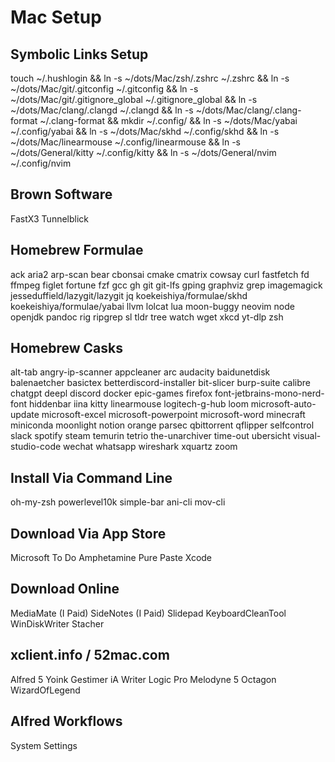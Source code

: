 # Mac Setup

## Symbolic Links Setup

touch ~/.hushlogin &&
ln -s ~/dots/Mac/zsh/.zshrc ~/.zshrc &&
ln -s ~/dots/Mac/git/.gitconfig ~/.gitconfig &&
ln -s ~/dots/Mac/git/.gitignore_global ~/.gitignore_global &&
ln -s ~/dots/Mac/clang/.clangd ~/.clangd &&
ln -s ~/dots/Mac/clang/.clang-format ~/.clang-format &&
mkdir ~/.config/ &&
ln -s ~/dots/Mac/yabai ~/.config/yabai &&
ln -s ~/dots/Mac/skhd ~/.config/skhd &&
ln -s ~/dots/Mac/linearmouse ~/.config/linearmouse &&
ln -s ~/dots/General/kitty ~/.config/kitty &&
ln -s ~/dots/General/nvim ~/.config/nvim

## Brown Software

FastX3
Tunnelblick

## Homebrew Formulae

ack
aria2
arp-scan
bear
cbonsai
cmake
cmatrix
cowsay
curl
fastfetch
fd
ffmpeg
figlet
fortune
fzf
gcc
gh
git
git-lfs
gping
graphviz
grep
imagemagick
jesseduffield/lazygit/lazygit
jq
koekeishiya/formulae/skhd
koekeishiya/formulae/yabai
llvm
lolcat
lua
moon-buggy
neovim
node
openjdk
pandoc
rig
ripgrep
sl
tldr
tree
watch
wget
xkcd
yt-dlp
zsh

## Homebrew Casks

alt-tab
angry-ip-scanner
appcleaner
arc
audacity
baidunetdisk
balenaetcher
basictex
betterdiscord-installer
bit-slicer
burp-suite
calibre
chatgpt
deepl
discord
docker
epic-games
firefox
font-jetbrains-mono-nerd-font
hiddenbar
iina
kitty
linearmouse
logitech-g-hub
loom
microsoft-auto-update
microsoft-excel
microsoft-powerpoint
microsoft-word
minecraft
miniconda
moonlight
notion
orange
parsec
qbittorrent
qflipper
selfcontrol
slack
spotify
steam
temurin
tetrio
the-unarchiver
time-out
ubersicht
visual-studio-code
wechat
whatsapp
wireshark
xquartz
zoom

## Install Via Command Line

oh-my-zsh
powerlevel10k
simple-bar
ani-cli
mov-cli

## Download Via App Store

Microsoft To Do
Amphetamine
Pure Paste
Xcode

## Download Online

MediaMate (I Paid)
SideNotes (I Paid)
Slidepad
KeyboardCleanTool
WinDiskWriter
Stacher

## xclient.info / 52mac.com

Alfred 5
Yoink
Gestimer
iA Writer
Logic Pro
Melodyne 5
Octagon
WizardOfLegend

## Alfred Workflows

System Settings
